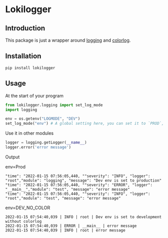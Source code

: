 # Lokilogger

## Introduction

This package is just a wrapper around [logging](https://docs.python.org/3/library/logging.html) and [colorlog](https://github.com/borntyping/python-colorlog).

## Installation

```shell
pip install lokilogger
```

## Usage

At the start of your program

```python
from lokilogger.logging import set_log_mode
import logging

env = os.getenv("LOGMODE", "DEV")
set_log_mode("env") # A global setting here, you can set it to `PROD`, `DEV`or `DEV_NO_COLOR`
```

Use it in other modules

```python
logger = logging.getLogger(__name__)
logger.error('error message')
```

Output

env=Prod

```shell
"time": "2022-01-15 07:56:05,440, ""severity": "INFO", "logger": "root","module": "logging", "message": "Dev env is set to production"
"time": "2022-01-15 07:56:05,440, ""severity": "ERROR", "logger": "__main__","module": "test", "message": "error message"
"time": "2022-01-15 07:56:05,440, ""severity": "INFO", "logger": "root","module": "test", "message": "error message"
```

env=DEV_NO_COLOR

```shell
2022-01-15 07:54:40,039 | INFO | root | Dev env is set to development without colorlog
2022-01-15 07:54:40,039 | ERROR | __main__ | error message
2022-01-15 07:54:40,039 | INFO | root | error message
```
